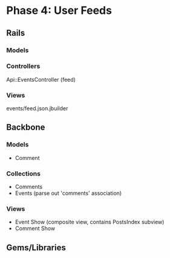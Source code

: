 # Phase 4: User Feeds

## Rails
### Models

### Controllers
Api::EventsController (feed)

### Views
events/feed.json.jbuilder

## Backbone
### Models
* Comment

### Collections
* Comments
* Events (parse out 'comments' association)

### Views
* Event Show (composite view, contains PostsIndex subview)
* Comment Show

## Gems/Libraries
